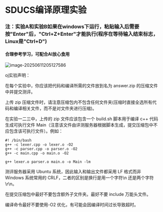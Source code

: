 # SDUCS编译原理实验

### 注：实验A和实验B如果在windows下运行，粘贴输入后需要按"Enter"后，"Ctrl+Z+Enter"才能执行(程序在等待**输入结束标志**，Linux是"Ctrl+D")

#### 合理参考学习，可配合AI放心食用

![image-20250611205127586](C:\Users\Night\AppData\Roaming\Typora\typora-user-images\image-20250611205127586.png)



oj实验声明：

在每个实验中，你应该把代码和编译所需的文件放到名为 answer.zip 的压缩文件中并提交测评。

上传 zip 压缩文件时，请注意压缩包内不包含任何文件夹(压缩时直接全选所有代码和编译相关文件，而不是对文件夹进行压缩)。

在实验一二三中，上传的 zip 文件应该包含一个 build.sh 脚本用于编译 c++ 代码生成可执行文件 Main（注意该文件由评测服务器根据脚本生成，提交压缩包中不应包含该可执行文件）。例如：

```
#! /bin/bash
g++ -c lexer.cpp -o lexer.o -O2
g++ -c parser.cpp -o parser.o -O2
g++ -c main.cpp -o main.o -O2

g++ lexer.o parser.o main.o -o Main -lm
```

测评服务器采用 Ubuntu 系统，因此输入和输出文件都采用 LF 格式而非 Windows 系统常用的 CRLF，二者的区别是换行是用一个字符\n 还是两个字符\r\n。

在提交压缩包中最好不要包含额外子文件夹。最好不要 include 万能头文件。

编译命令最好不要使用-O2 优化，有可能会因编译时间过长导致超时。
